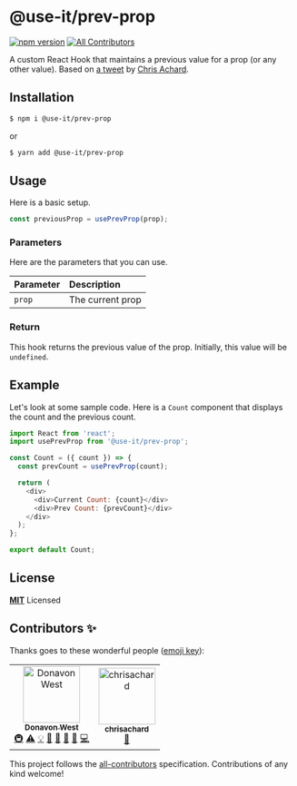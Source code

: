 # @use-it/prev-prop
[![npm version](https://badge.fury.io/js/%40use-it%2Fprev-prop.svg)](https://badge.fury.io/js/%40use-it%2Fprev-prop)
[![All Contributors](https://img.shields.io/badge/all_contributors-2-orange.svg?style=flat-square)](#contributors)

A custom React Hook that maintains a previous value for a prop (or any other value).
Based on [a tweet](https://twitter.com/chrisachard/status/1177308524877144065)
by [Chris Achard](https://github.com/chrisachard).

## Installation

```bash
$ npm i @use-it/prev-prop
```

or

```bash
$ yarn add @use-it/prev-prop
```

## Usage

Here is a basic setup.

```js
const previousProp = usePrevProp(prop);
```

### Parameters

Here are the parameters that you can use.

| Parameter  | Description                                                                      |
| :--------- | :------------------------------------------------------------------------------- |
| `prop` | The current prop |

### Return

This hook returns the previous value of the prop. Initially, this value will be `undefined`.

## Example

Let's look at some sample code. Here is a `Count` component that displays the count and the previous count.

```js
import React from 'react';
import usePrevProp from '@use-it/prev-prop';

const Count = ({ count }) => {
  const prevCount = usePrevProp(count);

  return (
    <div>
      <div>Current Count: {count}</div>
      <div>Prev Count: {prevCount}</div>
    </div>
  );
};

export default Count;
```

## License

**[MIT](LICENSE)** Licensed

## Contributors ✨

Thanks goes to these wonderful people ([emoji key](https://allcontributors.org/docs/en/emoji-key)):

<!-- ALL-CONTRIBUTORS-LIST:START - Do not remove or modify this section -->
<!-- prettier-ignore -->
<table>
  <tr>
    <td align="center"><a href="https://donavon.com"><img src="https://avatars3.githubusercontent.com/u/887639?v=4" width="100px;" alt="Donavon West"/><br /><sub><b>Donavon West</b></sub></a><br /><a href="#infra-donavon" title="Infrastructure (Hosting, Build-Tools, etc)">🚇</a> <a href="https://github.com/donavon/use-prev-prop/commits?author=donavon" title="Tests">⚠️</a> <a href="#example-donavon" title="Examples">💡</a> <a href="#ideas-donavon" title="Ideas, Planning, & Feedback">🤔</a> <a href="#maintenance-donavon" title="Maintenance">🚧</a> <a href="#review-donavon" title="Reviewed Pull Requests">👀</a> <a href="#tool-donavon" title="Tools">🔧</a> <a href="https://github.com/donavon/use-prev-prop/commits?author=donavon" title="Code">💻</a></td>
    <td align="center"><a href="https://github.com/chrisachard"><img src="https://avatars2.githubusercontent.com/u/34973?v=4" width="100px;" alt="chrisachard"/><br /><sub><b>chrisachard</b></sub></a><br /><a href="#ideas-chrisachard" title="Ideas, Planning, & Feedback">🤔</a></td>
  </tr>
</table>

<!-- ALL-CONTRIBUTORS-LIST:END -->

This project follows the [all-contributors](https://github.com/all-contributors/all-contributors) specification. Contributions of any kind welcome!

